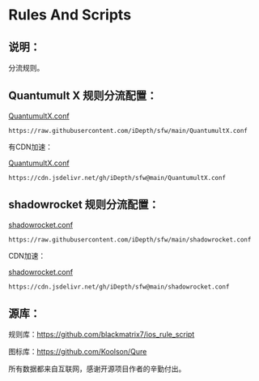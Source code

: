 # Rules And Scripts

## 说明：

分流规则。



## Quantumult X 规则分流配置：

[QuantumultX.conf](https://raw.githubusercontent.com/iDepth/sfw/main/QuantumultX.conf)

```https://raw.githubusercontent.com/iDepth/sfw/main/QuantumultX.conf```



有CDN加速：

[QuantumultX.conf](https://cdn.jsdelivr.net/gh/iDepth/sfw@main/QuantumultX.conf)

```https://cdn.jsdelivr.net/gh/iDepth/sfw@main/QuantumultX.conf```



## shadowrocket 规则分流配置：

[shadowrocket.conf](https://raw.githubusercontent.com/iDepth/sfw/main/shadowrocket.conf)

```https://raw.githubusercontent.com/iDepth/sfw/main/shadowrocket.conf```



CDN加速：

[shadowrocket.conf](https://cdn.jsdelivr.net/gh/iDepth/sfw@main/shadowrocket.conf)

```https://cdn.jsdelivr.net/gh/iDepth/sfw@main/shadowrocket.conf```



## 源库：

规则库：https://github.com/blackmatrix7/ios_rule_script

图标库：https://github.com/Koolson/Qure



所有数据都来自互联网，感谢开源项目作者的辛勤付出。


